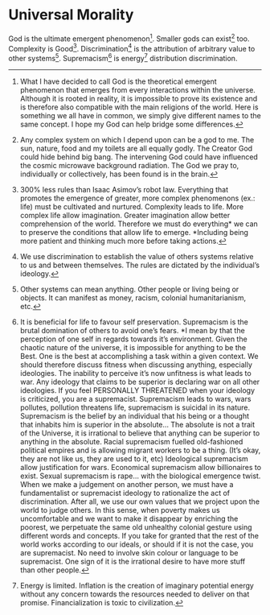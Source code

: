# Universal Morality

God is the ultimate emergent phenomenon[^1]. Smaller gods can exist[^2] too. Complexity is Good[^3]. Discrimination[^4] is the attribution of arbitrary value to other systems[^5]. Supremacism[^6] is energy[^7] distribution discrimination.

[^1]: What I have decided to call God is the theoretical emergent phenomenon that emerges from every interactions within the universe. Although it is rooted in reality, it is impossible to prove its existence and is therefore also compatible with the main religions of the world. Here is something we all have in common, we simply give different names to the same concept. I hope my God can help bridge some differences. 

[^2]: Any complex system on which I depend upon can be a god to me. The sun, nature, food and my toilets are all equally godly. The Creator God could hide behind big bang. The intervening God could have influenced the cosmic microwave background radiation. The God we pray to, individually or collectively, has been found is in the brain.

[^3]: 300% less rules than Isaac Asimov’s robot law. Everything that promotes the emergence of greater, more complex phenomenons (ex.: life) must be cultivated and nurtured. Complexity leads to life. More complex life allow imagination. Greater imagination allow better comprehension of the world. Therefore we must do everything* we can to preserve the conditions that allow life to emerge. *Including being more patient and thinking much more before taking actions.

[^4]: We use discrimination to establish the value of others systems relative to us and between themselves. The rules are dictated by the individual’s ideology.

[^5]: Other systems can mean anything. Other people or living being or objects. It can manifest as money, racism, colonial humanitarianism, etc.

[^6]: It is beneficial for life to favour self preservation. Supremacism is the brutal domination of others to avoid one’s fears. *I mean by that the perception of one self in regards towards it’s environment. Given the chaotic nature of the universe, it is impossible for anything to be the Best. One is the best at accomplishing a task within a given context. We should therefore discuss fitness when discussing anything, especially ideologies. The inability to perceive it’s now unfitness is what leads to war. Any ideology that claims to be superior is declaring war on all other ideologies. If you feel PERSONALLY THREATENED when your ideology is criticized, you are a supremacist. Supremacism leads to wars, wars pollutes, pollution threatens life, supremacism is suicidal in its nature. Supremacism is the belief by an individual that his being or a thought that inhabits him is superior in the absolute… The absolute is not a trait of the Universe, it is irrational to believe that anything can be superior to anything in the absolute. Racial supremacism fuelled old-fashioned political empires and is allowing migrant workers to be a thing. (It’s okay, they are not like us, they are used to it, etc) Ideological supremacism allow justification for wars. Economical supremacism allow billionaires to exist. Sexual supremacism is rape… with the biological emergence twist. When we make a judgement on another person, we must have a fundamentalist or supremacist ideology to rationalize the act of discrimination. After all, we use our own values that we project upon the world to judge others. In this sense, when poverty makes us uncomfortable and we want to make it disappear by enriching the poorest, we perpetuate the same old unhealthy colonial gesture using different words and concepts. If you take for granted that the rest of the world works according to our ideals, or should if it is not the case, you are supremacist. No need to involve skin colour or language to be supremacist. One sign of it is the irrational desire to have more stuff than other people.

[^7]: Energy is limited. Inflation is the creation of imaginary potential energy without any concern towards the resources needed to deliver on that promise. Financialization is toxic to civilization.